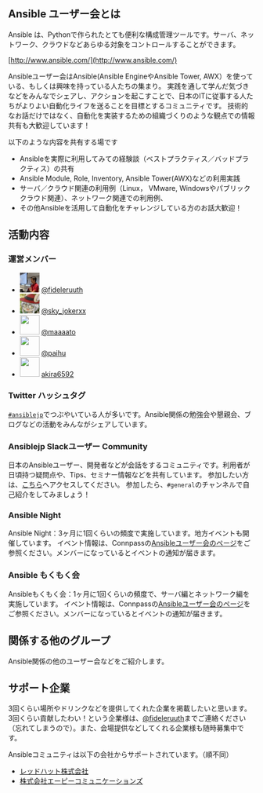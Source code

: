 
## Ansible ユーザー会とは
Ansible は、Pythonで作られたとても便利な構成管理ツールです。サーバ、ネットワーク、クラウドなどあらゆる対象をコントロールすることができます。

[http://www.ansible.com/](http://www.ansible.com/)

Ansibleユーザー会はAnsible(Ansible EngineやAnsible Tower, AWX）を使っている、もしくは興味を持っている人たちの集まり。
実践を通して学んだ気づきなどをみんなでシェアし、アクションを起こすことで、日本のITに従事する人たちがよりよい自動化ライフを送ることを目標とするコミュニティです。
技術的なお話だけではなく、自動化を実装するための組織づくりのような観点での情報共有も大歓迎しています！

以下のような内容を共有する場です
- Ansibleを実際に利用してみての経験談（ベストプラクティス／バッドプラクティス）の共有
- Ansible Module, Role, Inventory, Ansible Tower(AWX)などの利用実践
- サーバ／クラウド関連の利用例（Linux， VMware, Windowsやパブリッククラウド関連）、ネットワーク関連での利用例、
- その他Ansibleを活用して自動化をチャレンジしている方のお話大歓迎！

## 活動内容
### 運営メンバー
- <img src="./images/fideleruuth.jpg" width="40px" height="40px"> [@fideleruuth](https://twitter.com/fideleruuth)
- <img src="./images/sky_jokerxx.jpg" width="40px" height="40px"> [@sky_jokerxx](https://twitter.com/sky_jokerxx)
- <img src="./images/maaaato.jpg)" width="40px" height="40px"> [@maaaato](https://twitter.com/maaaato)
- <img src="./images/paihu.png)" width="40px" height="40px"> [@paihu](https://twitter.com/paihu)
- <img src="./images/akira6592.png)" width="40px" height="40px"> [akira6592](https://twitter.com/akira6592)

### Twitter ハッシュタグ
[`#ansiblejp`](https://twitter.com/hashtag/ansiblejp)でつぶやいている人が多いです。Ansible関係の勉強会や懇親会、ブログなどの活動をみんながシェアしています。

### Ansiblejp Slackユーザー Community
日本のAnsibleユーザー、開発者などが会話をするコミュニティです。利用者が日頃持つ疑問点や、Tips、セミナー情報などを共有しています。
参加したい方は、[こちら](http://bit.ly/ansiblejp-slack)へアクセスしてください。
参加したら、`#general`のチャンネルで自己紹介をしてみましょう！

### Ansible Night
Ansible Night：3ヶ月に1回くらいの頻度で実施しています。地方イベントも開催しています。
イベント情報は、Connpassの[Ansibleユーザー会のページ](https://ansible-users.connpass.com/)をご参照ください。メンバーになっているとイベントの通知が届きます。

### Ansible もくもく会
Ansibleもくもく会：1ヶ月に1回くらいの頻度で、サーバ編とネットワーク編を実施しています。
イベント情報は、Connpassの[Ansibleユーザー会のページ](https://ansible-users.connpass.com/)をご参照ください。メンバーになっているとイベントの通知が届きます。

## 関係する他のグループ
Ansible関係の他のユーザー会などをご紹介します。

## サポート企業
3回くらい場所やドリンクなどを提供してくれた企業を掲載したいと思います。3回くらい貢献したわい！という企業様は、[@fideleruuth](https://twitter.com/fideleruuth)までご連絡ください（忘れてしまうので）。また、会場提供などしてくれる企業様も随時募集中です。

Ansibleコミュニティは以下の会社からサポートされています。（順不同）

- [レッドハット株式会社](https://www.redhat.com/ja/explore/ansible)
- [株式会社エーピーコミュニケーションズ](https://www.ap-com.co.jp/)

